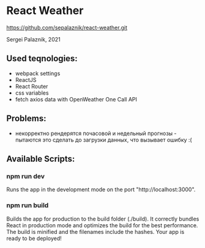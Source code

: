 # React Weather

https://github.com/sepalaznik/react-weather.git

Sergei Palaznik, 2021

## Used teqnologies:
- webpack settings
- ReactJS
- React Router
- css variables
- fetch axios data with OpenWeather One Call API

## Problems:
- некорректно рендерятся почасовой и недельный прогнозы - пытаются это сделать до загрузки данных, что вызывает ошибку :(

## Available Scripts:

### npm run dev
Runs the app in the development mode on the port "http://localhost:3000".

### npm run build
Builds the app for production to the build folder (./build).
It correctly bundles React in production mode and optimizes the build for the best performance.
The build is minified and the filenames include the hashes. Your app is ready to be deployed!
